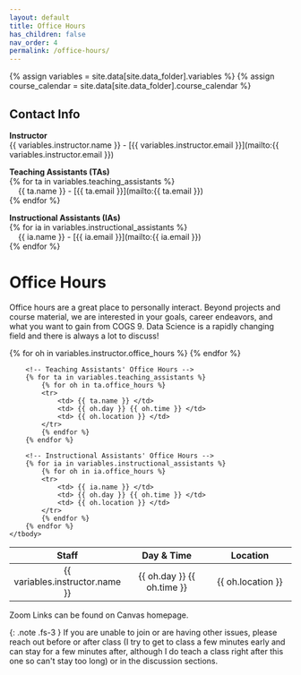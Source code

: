 ```yaml
---
layout: default
title: Office Hours
has_children: false
nav_order: 4
permalink: /office-hours/
---
```


{% assign variables = site.data[site.data_folder].variables %}
{% assign course_calendar = site.data[site.data_folder].course_calendar %}

## Contact Info

**Instructor** <br/> {{ variables.instructor.name }} - [{{ variables.instructor.email }}](mailto:{{ variables.instructor.email }})

**Teaching Assistants (TAs)**  
{% for ta in variables.teaching_assistants %}  
&nbsp;&nbsp;&nbsp;&nbsp;{{ ta.name }} - [{{ ta.email }}](mailto:{{ ta.email }})  
{% endfor %}

**Instructional Assistants (IAs)**  
{% for ia in variables.instructional_assistants %}  
&nbsp;&nbsp;&nbsp;&nbsp;{{ ia.name }} - [{{ ia.email }}](mailto:{{ ia.email }})  
{% endfor %}

<!-- {: .fs-3 } -->

# Office Hours

Office hours are a great place to personally interact. Beyond projects and course material, we are interested in your goals, career endeavors, and what you want to gain from COGS 9. Data Science is a rapidly changing field and there is always a lot to discuss!

<table style="table-layout: fixed; text-align: center; width: 100%;">
    <thead>
        <tr class="header">
            <th style="width: 40%;"> Staff </th>
            <th style="width: 30%;"> Day & Time </th>
            <th style="width: 30%;"> Location </th>
        </tr>
    </thead>
    <tbody>
        <!-- Instructor's Office Hours -->
        {% for oh in variables.instructor.office_hours %}
        <tr>
            <td> {{ variables.instructor.name }} </td>
            <td> {{ oh.day }} {{ oh.time }} </td>
            <td> {{ oh.location }} </td>
        </tr>
        {% endfor %}

        <!-- Teaching Assistants' Office Hours -->
        {% for ta in variables.teaching_assistants %}
            {% for oh in ta.office_hours %}
            <tr>
                <td> {{ ta.name }} </td>
                <td> {{ oh.day }} {{ oh.time }} </td>
                <td> {{ oh.location }} </td>
            </tr>
            {% endfor %}
        {% endfor %}

        <!-- Instructional Assistants' Office Hours -->
        {% for ia in variables.instructional_assistants %}
            {% for oh in ia.office_hours %}
            <tr>
                <td> {{ ia.name }} </td>
                <td> {{ oh.day }} {{ oh.time }} </td>
                <td> {{ oh.location }} </td>
            </tr>
            {% endfor %}
        {% endfor %}
    </tbody>
</table>

Zoom Links can be found on Canvas homepage.

{: .note .fs-3 }
If you are unable to join or are having other issues, please reach out before or after class (I try to get to class a few minutes early and can stay for a few minutes after, although I do teach a class right after this one so can't stay too long) or in the discussion sections.
